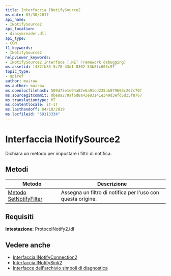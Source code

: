 ```yaml
---
title: Interfaccia INotifySource2
ms.date: 03/30/2017
api_name:
- INotifySource2
api_location:
- diasymreader.dll
api_type:
- COM
f1_keywords:
- INotifySource2
helpviewer_keywords:
- INotifySource2 interface [.NET Framework debugging]
ms.assetid: f432fb85-5c78-43d1-8302-53b8fc605c97
topic_type:
- apiref
author: mairaw
ms.author: mairaw
ms.openlocfilehash: 509d75e1e94a82e6a91cd235ab079603c267c70f
ms.sourcegitcommit: 0be8a279af6d8a43e03141e349d3efd5d35f8767
ms.translationtype: MT
ms.contentlocale: it-IT
ms.lasthandoff: 04/18/2019
ms.locfileid: "59113334"
---
```

# <a name="inotifysource2-interface"></a>Interfaccia INotifySource2
Dichiara un metodo per impostare i filtri di notifica.  
  
## <a name="methods"></a>Metodi  
  
|Metodo|Descrizione|  
|------------|-----------------|  
|[Metodo SetNotifyFilter](../../../../docs/framework/unmanaged-api/diagnostics/inotifysource2-setnotifyfilter-method.md)|Assegna un filtro di notifica per l'uso con questa origine.|  
  
## <a name="requirements"></a>Requisiti  
 **Intestazione:** ProtocolNotify2.idl  
  
## <a name="see-also"></a>Vedere anche

- [Interfaccia INotifyConnection2](../../../../docs/framework/unmanaged-api/diagnostics/inotifyconnection2-interface.md)
- [Interfaccia INotifySink2](../../../../docs/framework/unmanaged-api/diagnostics/inotifysink2-interface.md)
- [Interfacce dell'archivio simboli di diagnostica](../../../../docs/framework/unmanaged-api/diagnostics/diagnostics-symbol-store-interfaces.md)
